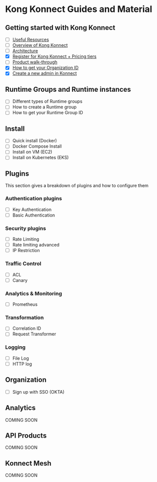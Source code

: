 # Kong Konnect Guides and Material

## Getting started with Kong Konnect

- [ ] [Useful Resources](./getting-started/useful-resources/)
- [ ] [Overview of Kong Konnect](./getting-started/overview-konnect/)
- [ ] [Architecture](./getting-started/konnect-architecture/)
- [x] [Register for Kong Konnect + Pricing tiers](./getting-started/register-for-konnect/)
- [ ] [Product walk-through](./getting-started/product-walk-through/)
- [x] [How to get your Organization ID](./getting-started/get-konnect-org-id)
- [x] [Create a new admin in Konnect](./getting-started/create-a-new-admin/)

## Runtime Groups and Runtime instances

- [ ] Different types of Runtime groups
- [ ] How to create a Runtime group
- [ ] How to get your Runtime Group ID

## Install

- [ ] Quick install (Docker)
- [ ] Docker Compose Install
- [ ] Install on VM (EC2)
- [ ] Install on Kubernetes (EKS)

## Plugins

This section gives a breakdown of plugins and how to configure them

### Authentication plugins

- [ ] Key Authentication
- [ ] Basic Authentication

### Security plugins

- [ ] Rate Limiting
- [ ] Rate limiting advanced
- [ ] IP Restriction

### Traffic Control

- [ ] ACL
- [ ] Canary

### Analytics & Monitoring

- [ ] Prometheus

### Transformation

- [ ] Correlation ID
- [ ] Request Transformer

### Logging

- [ ] File Log
- [ ] HTTP log

## Organization

- [ ] Sign up with SSO (OKTA)

## Analytics

COMING SOON

## API Products

COMING SOON

## Konnect Mesh

COMING SOON